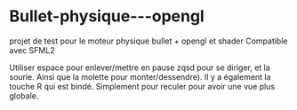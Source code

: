 Bullet-physique---opengl
========================

projet de test pour le moteur physique bullet + opengl et shader
Compatible avec SFML2

Utiliser espace pour enlever/mettre en pause
zqsd pour se diriger, et la sourie. Ainsi que la molette pour monter/dessendre).
Il y a également la touche R qui est bindé. Simplement pour reculer pour avoir une vue plus globale.
